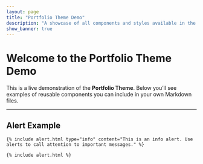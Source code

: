 ```yaml
---
layout: page
title: "Portfolio Theme Demo"
description: "A showcase of all components and styles available in the Portfolio Theme"
show_banner: true
---
```


# Welcome to the Portfolio Theme Demo

This is a live demonstration of the **Portfolio Theme**. Below you’ll see examples of reusable components you can include in your own Markdown files.

---

## Alert Example

```liquid
{% include alert.html type="info" content="This is an info alert. Use alerts to call attention to important messages." %}

{% include alert.html %}